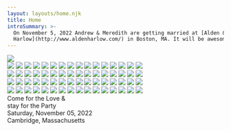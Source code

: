 ```yaml
---
layout: layouts/home.njk
title: Home
introSummary: >-
  On November 5, 2022 Andrew & Meredith are getting married at [Alden &
  Harlow](http://www.aldenharlow.com/) in Boston, MA. It will be awesome.
---
```

<style>
  body {
    height: 100vh;
  }

  main {
    flex-shrink: 0;
  }
  @media (min-width: 60rem) {
    main {
      flex-shrink: 1;
    }
  }
</style>
<div class="page-content">
  <div class="col img-col">
    <div class="img-wrapper">
      <img src="https://res.cloudinary.com/aborstein/image/upload/c_scale,h_1200,q_auto:best,c_fill,g_auto:faces/v1660502773/meredrew-box.jpg">
    </div>
  </div>

  <div class="col text-col">
    <div class="all-blobs">
      <div class="blobs left">
        <div class="blob-wrapper">
          <img class="blob purple b" src="/images/blob-09.svg" />
          <img class="blob purple c" src="/images/blob-09.svg" />
          <img class="blob blue-light-2" src="/images/blob-06.svg" />
          <img class="blob purple d" src="/images/blob-09.svg" />
          <img class="blob blue-light-1" src="/images/blob-05.svg" />
          <img class="blob blue-light-3" src="/images/blob-07.svg" />
          <img class="blob blue-intense-1 b" src="/images/blob-04.svg" />
          <img class="blob blue-intense-2" src="/images/blob-08.svg" />
          <img class="blob blue-soft-1 a" src="/images/blob-01.svg" />
          <img class="blob blue b" src="/images/blob-03.svg" />
          <img class="blob blue-soft-2 a" src="/images/blob-02.svg" />
          <img class="blob blue a" src="/images/blob-03.svg" />
          <img class="blob blue-soft-1 b" src="/images/blob-01.svg" />
          <img class="blob blue-intense-1 a" src="/images/blob-04.svg" />
          <img class="blob blue c" src="/images/blob-03.svg" />
          <img class="blob blue-soft-2 b" src="/images/blob-02.svg" />
        </div>
      </div>
      <div class="blobs right">
        <div class="blob-wrapper">
          <img class="blob purple b" src="/images/blob-09.svg" />
          <img class="blob purple c" src="/images/blob-09.svg" />
          <img class="blob blue-light-2" src="/images/blob-06.svg" />
          <img class="blob purple d" src="/images/blob-09.svg" />
          <img class="blob blue-light-1" src="/images/blob-05.svg" />
          <img class="blob blue-light-3" src="/images/blob-07.svg" />
          <img class="blob blue-intense-1 b" src="/images/blob-04.svg" />
          <img class="blob blue-intense-2" src="/images/blob-08.svg" />
          <img class="blob blue-soft-1 a" src="/images/blob-01.svg" />
          <img class="blob blue b" src="/images/blob-03.svg" />
          <img class="blob blue-soft-2 a" src="/images/blob-02.svg" />
          <img class="blob blue a" src="/images/blob-03.svg" />
          <img class="blob blue-soft-1 b" src="/images/blob-01.svg" />
          <img class="blob blue-intense-1 a" src="/images/blob-04.svg" />
          <img class="blob blue c" src="/images/blob-03.svg" />
          <img class="blob blue-soft-2 b" src="/images/blob-02.svg" />
        </div>
      </div>
      <div class="blobs bottom">
        <div class="blob-wrapper">
          <img class="blob purple b" src="/images/blob-09.svg" />
          <img class="blob purple c" src="/images/blob-09.svg" />
          <img class="blob blue-light-2" src="/images/blob-06.svg" />
          <img class="blob purple d" src="/images/blob-09.svg" />
          <img class="blob blue-light-1" src="/images/blob-05.svg" />
          <img class="blob blue-light-3" src="/images/blob-07.svg" />
          <img class="blob blue-intense-1 b" src="/images/blob-04.svg" />
          <img class="blob blue-intense-2" src="/images/blob-08.svg" />
          <img class="blob blue-soft-1 a" src="/images/blob-01.svg" />
          <img class="blob blue b" src="/images/blob-03.svg" />
          <img class="blob blue-soft-2 a" src="/images/blob-02.svg" />
          <img class="blob blue a" src="/images/blob-03.svg" />
          <img class="blob blue-soft-1 b" src="/images/blob-01.svg" />
          <img class="blob blue-intense-1 a" src="/images/blob-04.svg" />
          <img class="blob blue c" src="/images/blob-03.svg" />
          <img class="blob blue-soft-2 b" src="/images/blob-02.svg" />
        </div>
      </div>
      <div class="blobs">
        <div class="blob-wrapper">
          <img class="blob purple b" src="/images/blob-09.svg" />
          <img class="blob purple c" src="/images/blob-09.svg" />
          <img class="blob blue-light-2" src="/images/blob-06.svg" />
          <img class="blob purple d" src="/images/blob-09.svg" />
          <img class="blob blue-light-1" src="/images/blob-05.svg" />
          <img class="blob blue-light-3" src="/images/blob-07.svg" />
          <img class="blob blue-intense-1 b" src="/images/blob-04.svg" />
          <img class="blob blue-intense-2" src="/images/blob-08.svg" />
          <img class="blob blue-soft-1 a" src="/images/blob-01.svg" />
          <img class="blob blue b" src="/images/blob-03.svg" />
          <img class="blob blue-soft-2 a" src="/images/blob-02.svg" />
          <img class="blob blue a" src="/images/blob-03.svg" />
          <img class="blob blue-soft-1 b" src="/images/blob-01.svg" />
          <img class="blob blue-intense-1 a" src="/images/blob-04.svg" />
          <img class="blob blue c" src="/images/blob-03.svg" />
          <img class="blob blue-soft-2 b" src="/images/blob-02.svg" />
        </div>
        <div class="noise"></div>
      </div>
    </div>
    <div class="text">
      <div class="one">
        <span class="come">Come for the</span>
        <span class="love">Love</span>
        <span class="and">&</span>
      </div>
      <div class="two">
        <span class="stay">stay for the</span>
        <span class="party">Party</span>
      </div>
    </div>
    <div class="meta">
      <div class="date-and-time">
        <time>Saturday, November 05, 2022</time>
      </div>
      <div class="location">
        <span>Cambridge, Massachusetts</span>
      </div>
    </div>
  </div>
</div>
